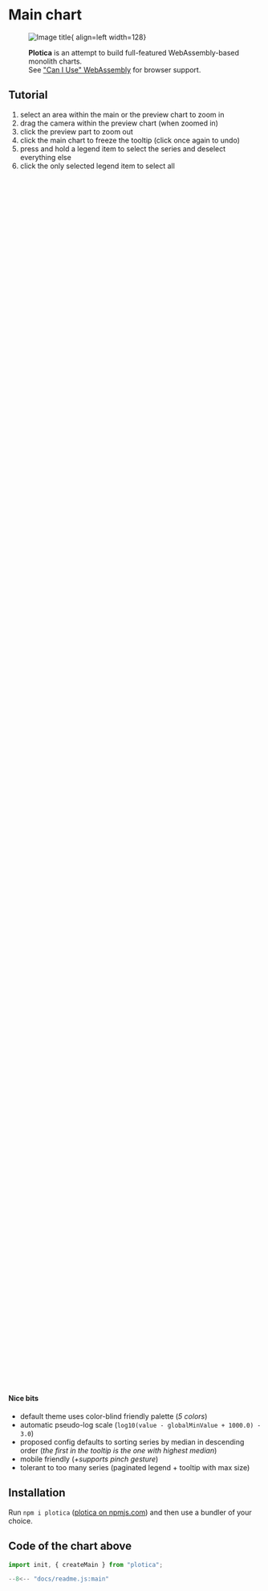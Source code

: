 # Main chart

<figure markdown>

![Image title](images/logo-black.png){ align=left width=128}

<p style="text-align: left">
<strong>Plotica</strong> is an attempt to build
full-featured WebAssembly-based monolith charts.
<br/>
See <a href="https://caniuse.com/wasm">"Can I Use" WebAssembly</a> for browser
support.
</p>

</figure>

## Tutorial

1. select an area within the main or the preview chart to zoom in
1. drag the camera within the preview chart (when zoomed in)
1. click the preview part to zoom out
1. click the main chart to freeze the tooltip (click once again to undo)
1. press and hold a legend item to select the series and deselect everything
   else
1. click the only selected legend item to select all

<div id="chart-1" style="width: 100%; height: 60vh; margin: 0"></div>
<script type="module" src="readme.js"></script>

#### Nice bits

- default theme uses color-blind friendly palette (_5 colors_)
- automatic pseudo-log scale (`log10(value - globalMinValue + 1000.0) - 3.0`)
- proposed config defaults to sorting series by median in descending order
  (_the first in the tooltip is the one with highest median_)
- mobile friendly (_+supports pinch gesture_)
- tolerant to too many series (paginated legend + tooltip with max size)

## Installation

Run `npm i plotica` ([plotica on
npmjs.com](https://www.npmjs.com/package/plotica)) and then use a bundler of
your choice.

## Code of the chart above

```js
import init, { createMain } from "plotica";

--8<-- "docs/readme.js:main"
```
